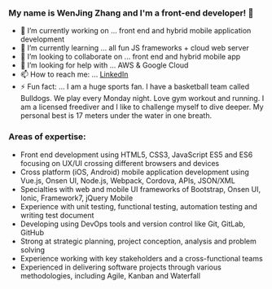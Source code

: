 ### My name is WenJing Zhang and I'm a front-end developer! 👋

<!--
**wesson818/wesson818** is a ✨ _special_ ✨ repository because its `README.md` (this file) appears on your GitHub profile.

Here are some ideas to get you started:
-->

- 🔭 I’m currently working on ... front end and hybrid mobile application development
- 🌱 I’m currently learning ... all fun JS frameworks + cloud web server 
- 👯 I’m looking to collaborate on ... front end and hybrid mobile app
- 🤔 I’m looking for help with ... AWS & Google Cloud
- 📫 How to reach me: ... [LinkedIn](https://www.linkedin.com/in/wen818/)
- ⚡ Fun fact: ... I am a huge sports fan. I have a basketball team called Bulldogs. We play every Monday night. Love gym workout and running. I am a licensed freediver and I like to challenge myself to dive deeper. My personal best is 17 meters under the water in one breath. 

### Areas of expertise:
- Front end development using HTML5, CSS3, JavaScript ES5 and ES6 focusing on UX/UI crossing different browsers and devices
- Cross platform (iOS, Android) mobile application development using Vue.js, Onsen UI, Node.js, Webpack, Cordova, APIs, JSON/XML
- Specialties with web and mobile UI frameworks of Bootstrap, Onsen UI, Ionic, Framework7, jQuery Mobile
- Experience with unit testing, functional testing, automation testing and writing test document
- Developing using DevOps tools and version control like Git, GitLab, GitHub
- Strong at strategic planning, project conception, analysis and problem solving
- Experience working with key stakeholders and a cross-functional teams
- Experienced in delivering software projects through various methodologies, including Agile, Kanban and Waterfall
